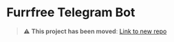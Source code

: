 # Furrfree Telegram Bot



> :warning: **This project has been moved**: [Link to new repo](https://github.com/Furrfree/telegram-bot-go)
